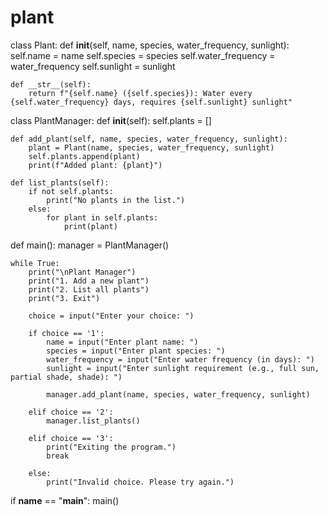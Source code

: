 # plant
class Plant:
    def __init__(self, name, species, water_frequency, sunlight):
        self.name = name
        self.species = species
        self.water_frequency = water_frequency
        self.sunlight = sunlight

    def __str__(self):
        return f"{self.name} ({self.species}): Water every {self.water_frequency} days, requires {self.sunlight} sunlight"

class PlantManager:
    def __init__(self):
        self.plants = []

    def add_plant(self, name, species, water_frequency, sunlight):
        plant = Plant(name, species, water_frequency, sunlight)
        self.plants.append(plant)
        print(f"Added plant: {plant}")

    def list_plants(self):
        if not self.plants:
            print("No plants in the list.")
        else:
            for plant in self.plants:
                print(plant)

def main():
    manager = PlantManager()
    
    while True:
        print("\nPlant Manager")
        print("1. Add a new plant")
        print("2. List all plants")
        print("3. Exit")
        
        choice = input("Enter your choice: ")
        
        if choice == '1':
            name = input("Enter plant name: ")
            species = input("Enter plant species: ")
            water_frequency = input("Enter water frequency (in days): ")
            sunlight = input("Enter sunlight requirement (e.g., full sun, partial shade, shade): ")
            
            manager.add_plant(name, species, water_frequency, sunlight)
        
        elif choice == '2':
            manager.list_plants()
        
        elif choice == '3':
            print("Exiting the program.")
            break
        
        else:
            print("Invalid choice. Please try again.")

if __name__ == "__main__":
    main()

